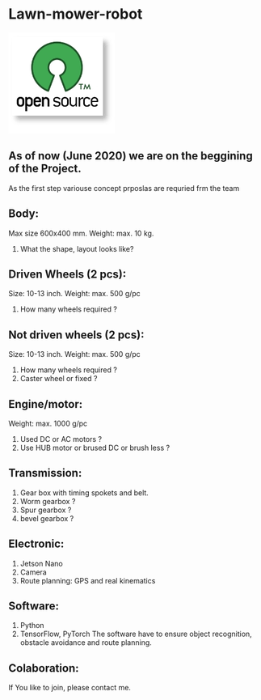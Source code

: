 # Lawn-mower-robot
![alt text](https://github.com/steger123/Lawn-mower-robot/blob/master/pics/openLogo.png)

## As of now (June 2020) we are on the beggining of the Project.

As the first step variouse concept prposlas are requried frm the team

## Body:
Max size 600x400 mm. Weight: max. 10 kg.
1. What the shape, layout looks like?

## Driven Wheels (2 pcs):
Size: 10-13 inch. Weight: max. 500 g/pc
1.	How many wheels required ?

## Not driven wheels (2 pcs):
Size: 10-13 inch. Weight: max. 500 g/pc
1.	How many wheels required ?
2.	Caster wheel or fixed ?

## Engine/motor:
Weight: max. 1000 g/pc
1. Used DC or AC motors ?
2. Use HUB motor or brused DC or brush less ?

## Transmission:
1.	Gear box with timing spokets and belt.
2.  Worm gearbox ?
3.  Spur gearbox ?
3.  bevel gearbox ?

## Electronic:
1.	Jetson Nano
2.  Camera
3.	Route planning: GPS and real kinematics

## Software:
1. Python
2. TensorFlow, PyTorch
The software have to ensure object recognition, obstacle avoidance and route planning.

## Colaboration:
If You like to join, please contact me.

